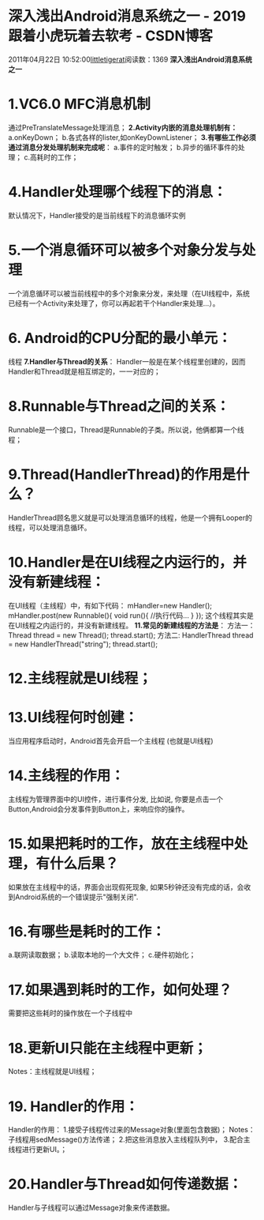 # 深入浅出Android消息系统之一 - 2019跟着小虎玩着去软考 - CSDN博客
2011年04月22日 10:52:00[littletigerat](https://me.csdn.net/littletigerat)阅读数：1369
**深入浅出Android消息系统之一**
# 1.VC6.0 MFC消息机制
通过PreTranslateMessage处理消息；
**2.Activity内嵌的消息处理机制有：**
a.onKeyDown；
b.各式各样的lister,如onKeyDownListener；
**3.有哪些工作必须通过消息分发处理机制来完成呢**：
a.事件的定时触发；
b.异步的循环事件的处理；
c.高耗时的工作；
# 4.Handler处理哪个线程下的消息：
默认情况下，Handler接受的是当前线程下的消息循环实例
# 5.一个消息循环可以被多个对象分发与处理
一个消息循环可以被当前线程中的多个对象来分发，来处理（在UI线程中，系统已经有一个Activity来处理了，你可以再起若干个Handler来处理...）。
# 6. Android的CPU分配的最小单元：
线程
**7.Handler与Thread的关系**：
Handler一般是在某个线程里创建的，因而Handler和Thread就是相互绑定的，一一对应的；
# 8.Runnable与Thread之间的关系：
Runnable是一个接口，Thread是Runnable的子类。所以说，他俩都算一个线程；
# 9.Thread(HandlerThread)的作用是什么？
HandlerThread顾名思义就是可以处理消息循环的线程，他是一个拥有Looper的线程，可以处理消息循环。
# 10.Handler是在UI线程之内运行的，并没有新建线程：
在UI线程（主线程）中，有如下代码：
mHandler=new Handler();
mHandler.post(new Runnable(){
void run(){
//执行代码...
}
});
这个线程其实是在UI线程之内运行的，并没有新建线程。
**11.常见的新建线程的方法是**：
方法一：
Thread thread = new Thread();
thread.start();
方法二:
HandlerThread thread = new HandlerThread("string");
thread.start();
# 12.主线程就是UI线程；
# 13.UI线程何时创建：
当应用程序启动时，Android首先会开启一个主线程 (也就是UI线程)
# 14.主线程的作用：
主线程为管理界面中的UI控件，进行事件分发, 比如说, 你要是点击一个Button,Android会分发事件到Button上，来响应你的操作。
# 15.如果把耗时的工作，放在主线程中处理，有什么后果？
如果放在主线程中的话，界面会出现假死现象, 如果5秒钟还没有完成的话，会收到Android系统的一个错误提示"强制关闭".
# 16.有哪些是耗时的工作：
a.联网读取数据； 
b.读取本地的一个大文件；
c.硬件初始化；
# 17.如果遇到耗时的工作，如何处理？
需要把这些耗时的操作放在一个子线程中
# 18.更新UI只能在主线程中更新；
Notes：主线程就是UI线程；
# 19. Handler的作用：
Handler的作用：
1.接受子线程传过来的Message对象(里面包含数据)；
Notes：子线程用sedMessage()方法传递；
2.把这些消息放入主线程队列中，
3.配合主线程进行更新UI。；
# 20.Handler与Thread如何传递数据：
Handler与子线程可以通过Message对象来传递数据。

